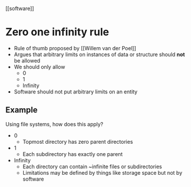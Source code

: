 [[software]]

# Zero one infinity rule
- Rule of thumb proposed by [[Willem van der Poel]]
- Argues that arbitrary limits on instances of data or structure should **not** be allowed
- We should only allow
	- 0
	- 1
	- Infinity
- Software should not put arbitrary limits on an entity

## Example
Using file systems, how does this apply?
- 0
	- Topmost directory has zero parent directories
- 1
	- Each subdirectory has exactly one parent
- Infinity
	- Each directory can contain ~infinite files or subdirectories
	- Limitations may be defined by things like storage space but not by software

